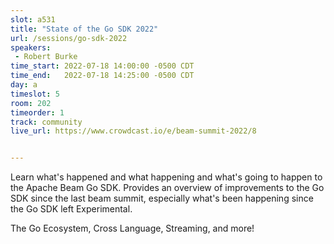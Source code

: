 ```yaml
---
slot: a531
title: "State of the Go SDK 2022"
url: /sessions/go-sdk-2022
speakers:
 - Robert Burke
time_start: 2022-07-18 14:00:00 -0500 CDT
time_end:   2022-07-18 14:25:00 -0500 CDT
day: a
timeslot: 5
room: 202
timeorder: 1
track: community
live_url: https://www.crowdcast.io/e/beam-summit-2022/8


---
```


Learn what's happened and what happening and what's going to happen to the Apache Beam Go SDK. Provides an overview of improvements to the Go SDK since the last beam summit, especially what's been happening since the Go SDK left Experimental.

The Go Ecosystem, Cross Language, Streaming, and more!